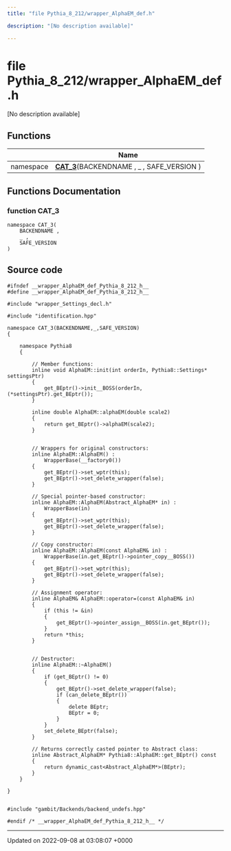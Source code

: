 ```yaml
---
title: "file Pythia_8_212/wrapper_AlphaEM_def.h"

description: "[No description available]"

---
```


# file Pythia_8_212/wrapper_AlphaEM_def.h

[No description available]

## Functions

|                | Name           |
| -------------- | -------------- |
| namespace | **[CAT_3](/documentation/code/files/wrapper__alphaem__def_8h/#function-cat-3)**(BACKENDNAME , _ , SAFE_VERSION ) |


## Functions Documentation

### function CAT_3

```
namespace CAT_3(
    BACKENDNAME ,
    _ ,
    SAFE_VERSION 
)
```




## Source code

```
#ifndef __wrapper_AlphaEM_def_Pythia_8_212_h__
#define __wrapper_AlphaEM_def_Pythia_8_212_h__

#include "wrapper_Settings_decl.h"

#include "identification.hpp"

namespace CAT_3(BACKENDNAME,_,SAFE_VERSION)
{
    
    namespace Pythia8
    {
        
        // Member functions: 
        inline void AlphaEM::init(int orderIn, Pythia8::Settings* settingsPtr)
        {
            get_BEptr()->init__BOSS(orderIn, (*settingsPtr).get_BEptr());
        }
        
        inline double AlphaEM::alphaEM(double scale2)
        {
            return get_BEptr()->alphaEM(scale2);
        }
        
        
        // Wrappers for original constructors: 
        inline AlphaEM::AlphaEM() :
            WrapperBase(__factory0())
        {
            get_BEptr()->set_wptr(this);
            get_BEptr()->set_delete_wrapper(false);
        }
        
        // Special pointer-based constructor: 
        inline AlphaEM::AlphaEM(Abstract_AlphaEM* in) :
            WrapperBase(in)
        {
            get_BEptr()->set_wptr(this);
            get_BEptr()->set_delete_wrapper(false);
        }
        
        // Copy constructor: 
        inline AlphaEM::AlphaEM(const AlphaEM& in) :
            WrapperBase(in.get_BEptr()->pointer_copy__BOSS())
        {
            get_BEptr()->set_wptr(this);
            get_BEptr()->set_delete_wrapper(false);
        }
        
        // Assignment operator: 
        inline AlphaEM& AlphaEM::operator=(const AlphaEM& in)
        {
            if (this != &in)
            {
                get_BEptr()->pointer_assign__BOSS(in.get_BEptr());
            }
            return *this;
        }
        
        
        // Destructor: 
        inline AlphaEM::~AlphaEM()
        {
            if (get_BEptr() != 0)
            {
                get_BEptr()->set_delete_wrapper(false);
                if (can_delete_BEptr())
                {
                    delete BEptr;
                    BEptr = 0;
                }
            }
            set_delete_BEptr(false);
        }
        
        // Returns correctly casted pointer to Abstract class: 
        inline Abstract_AlphaEM* Pythia8::AlphaEM::get_BEptr() const
        {
            return dynamic_cast<Abstract_AlphaEM*>(BEptr);
        }
    }
    
}


#include "gambit/Backends/backend_undefs.hpp"

#endif /* __wrapper_AlphaEM_def_Pythia_8_212_h__ */
```


-------------------------------

Updated on 2022-09-08 at 03:08:07 +0000
